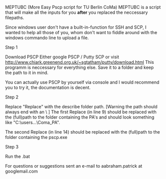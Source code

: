 MEPTUBC (More Easy Pscp script for TU Berlin CoMa)
MEPTUBC is a script that will make all the inputs for you **after** you replaced the neccessary filepaths.

Since windows user don't have a built-in-function for SSH and SCP,
I wanted to help all those of you, whom don't want to fiddle around with the windows commando line to upload a file.

Step 1

Download PSCP
Either google PSCP / Putty SCP or visit http://www.chiark.greenend.org.uk/~sgtatham/putty/download.html
This programm is neccessary for everything else.
Save it to a folder and keep the path to it in mind.

You can actually use PSCP by yourself via console and I would recommend you to try it, the documentation is decent.


Step 2

Replace "Replace" with the describe folder path. [Warning the path should always end with an \\ ]
The first Replace (in line 9) should be replaced with the (full)path to the folder containing the PA's
and should look something like "C:\users\...\Coma_PA\".

The second Replace (in line 14) should be replaced with the (full)path to the folder containing the pscp.exe


Step 3

Run the .bat


For questions or suggestions sent an e-mail to
aabraham.patrick at googlemail.com
